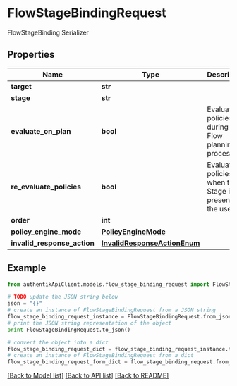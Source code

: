 # FlowStageBindingRequest

FlowStageBinding Serializer

## Properties
Name | Type | Description | Notes
------------ | ------------- | ------------- | -------------
**target** | **str** |  | 
**stage** | **str** |  | 
**evaluate_on_plan** | **bool** | Evaluate policies during the Flow planning process. | [optional] 
**re_evaluate_policies** | **bool** | Evaluate policies when the Stage is present to the user. | [optional] 
**order** | **int** |  | 
**policy_engine_mode** | [**PolicyEngineMode**](PolicyEngineMode.md) |  | [optional] 
**invalid_response_action** | [**InvalidResponseActionEnum**](InvalidResponseActionEnum.md) |  | [optional] 

## Example

```python
from authentikApiClient.models.flow_stage_binding_request import FlowStageBindingRequest

# TODO update the JSON string below
json = "{}"
# create an instance of FlowStageBindingRequest from a JSON string
flow_stage_binding_request_instance = FlowStageBindingRequest.from_json(json)
# print the JSON string representation of the object
print FlowStageBindingRequest.to_json()

# convert the object into a dict
flow_stage_binding_request_dict = flow_stage_binding_request_instance.to_dict()
# create an instance of FlowStageBindingRequest from a dict
flow_stage_binding_request_form_dict = flow_stage_binding_request.from_dict(flow_stage_binding_request_dict)
```
[[Back to Model list]](../README.md#documentation-for-models) [[Back to API list]](../README.md#documentation-for-api-endpoints) [[Back to README]](../README.md)


